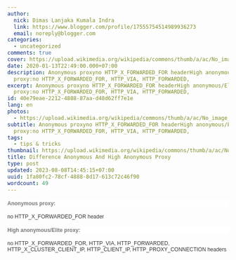 ```yaml
---
author:
  nick: Dimas Lanjaka Kumala Indra
  link: https://www.blogger.com/profile/17555754514989936273
  email: noreply@blogger.com
categories:
  - uncategorized
comments: true
cover: https://upload.wikimedia.org/wikipedia/commons/thumb/a/ac/No_image_available.svg/2048px-No_image_available.svg.png
date: 2020-01-13T22:49:00.000+07:00
description: Anonymous proxyno HTTP_X_FORWARDED_FOR headerHigh anonymous/Elite
  proxy:no HTTP_X_FORWARDED_FOR, HTTP_VIA, HTTP_FORWARDED,
excerpt: Anonymous proxyno HTTP_X_FORWARDED_FOR headerHigh anonymous/Elite
  proxy:no HTTP_X_FORWARDED_FOR, HTTP_VIA, HTTP_FORWARDED,
id: 40e79eae-2212-4888-87aa-d48d62ff7e1e
lang: en
photos:
  - https://upload.wikimedia.org/wikipedia/commons/thumb/a/ac/No_image_available.svg/2048px-No_image_available.svg.png
subtitle: Anonymous proxyno HTTP_X_FORWARDED_FOR headerHigh anonymous/Elite
  proxy:no HTTP_X_FORWARDED_FOR, HTTP_VIA, HTTP_FORWARDED,
tags:
  - tips & tricks
thumbnail: https://upload.wikimedia.org/wikipedia/commons/thumb/a/ac/No_image_available.svg/2048px-No_image_available.svg.png
title: Difference Anonymous And High Anonymous Proxy
type: post
updated: 2023-08-08T14:45:15+07:00
uuid: 1fa80fc2-78cf-4888-8d17-613c72c46f90
wordcount: 49
---
```


<div dir="ltr" style="text-align: left;" trbidi="on"><h4 style="background-color: white; color: #777777; font-family: Arial, Verdana, sans-serif; font-size: 12px;">Anonymous proxy:</h4><span style="background-color: white; color: #333333; font-family: Arial, Verdana, sans-serif; font-size: 12px;">no HTTP_X_FORWARDED_FOR header</span><br><div style="background-color: white; color: #333333; font-family: Arial, Verdana, sans-serif; font-size: 12px;"></div><div style="background-color: white; color: #333333; font-family: Arial, Verdana, sans-serif; font-size: 12px;"></div><h4 style="background-color: white; color: #777777; font-family: Arial, Verdana, sans-serif; font-size: 12px;">High anonymous/Elite proxy:</h4><span style="background-color: white; color: #333333; font-family: Arial, Verdana, sans-serif; font-size: 12px;">no HTTP_X_FORWARDED_FOR, HTTP_VIA, HTTP_FORWARDED, HTTP_X_CLUSTER_CLIENT_IP, HTTP_CLIENT_IP, HTTP_PROXY_CONNECTION headers</span></div>